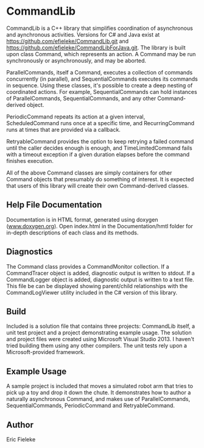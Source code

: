 CommandLib
=========

CommandLib is a C++ library that simplifies coordination of asynchronous and aynchronous activities. Versions for C# and Java exist at https://github.com/efieleke/CommandLib.git and https://github.com/efieleke/CommandLibForJava.git. The library is built upon class Command, which represents an action. A Command may be run synchronously or asynchronously, and may be aborted.

ParallelCommands, itself a Command, executes a collection of commands concurrently (in parallel), and SequentialCommands executes its commands in sequence. Using these classes, it's possible to create a deep nesting of coordinated actions. For example, SequentialCommands can hold instances of ParallelCommands, SequentialCommands, and any other Command-derived object.

PeriodicCommand repeats its action at a given interval, ScheduledCommand runs once at a specific time, and RecurringCommand runs at times that are provided via a callback.

RetryableCommand provides the option to keep retrying a failed command until the caller decides enough is enough, and TimeLimitedCommand fails with a timeout exception if a given duration elapses before the command finishes execution.

All of the above Command classes are simply containers for other Command objects that presumably do something of interest. It is expected that users of this library will create their own Command-derived classes.

Help File Documentation
----
Documentation is in HTML format, generated using doxygen (www.doxygen.org). Open index.html in the Documentation/hmtl folder for in-depth descriptions of each class and its methods.

Diagnostics
----
The Command class provides a CommandMonitor collection. If a CommandTracer object is added, diagnostic output is written to stdout. If a CommandLogger object is added, diagnostic output is written to a text file. This file be can be displayed showing parent/child relationships with the CommandLogViewer utility included in the C# version of this library.

Build
----
Included is a solution file that contains three projects: CommandLib itself, a unit test project and a project demonstrating example usage. The solution and project files were created using Microsoft Visual Studio 2013. I haven't tried building them using any other compilers. The unit tests rely upon a Microsoft-provided framework.

Example Usage
----
A sample project is included that moves a simulated robot arm that tries to pick up a toy and drop it down the chute. It demonstrates how to author a naturally asynchronous Command, and makes use of ParallelCommands, SequentialCommands, PeriodicCommand and RetryableCommand.

Author
----
Eric Fieleke
